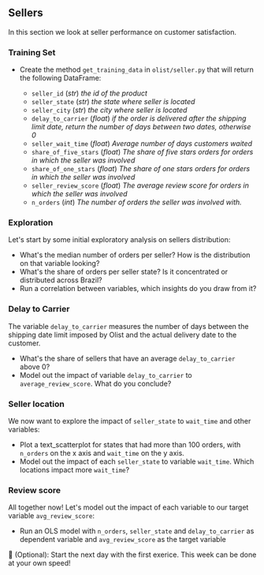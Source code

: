 ## Sellers

In this section we look at seller performance on customer satisfaction.

### Training Set

- Create the method `get_training_data` in `olist/seller.py` that will return the following DataFrame:

  - `seller_id` (_str_) _the id of the product_
  - `seller_state` (_str_) _the state where seller is located_
  - `seller_city` (_str_) _the city where seller is located_
  - `delay_to_carrier` (_float_) _if the order is delivered after the shipping limit date, return the number of days between two dates, otherwise 0_
  - `seller_wait_time` (_float_) _Average number of days customers waited_
  - `share_of_five_stars` (_float_) _The share of five stars orders for orders in which the seller was involved_
  - `share_of_one_stars` (_float_) _The share of one stars orders for orders in which the seller was involved_
  - `seller_review_score` (_float_) _The average review score for orders in which the seller was involved_
  - `n_orders` (_int_) _The number of orders the seller was involved with._

### Exploration

Let's start by some initial exploratory analysis on sellers distribution:

- What's the median number of orders per seller? How is the distribution on that variable looking?
- What's the share of orders per seller state? Is it concentrated or distributed across Brazil?
- Run a correlation between variables, which insights do you draw from it?

### Delay to Carrier

The variable `delay_to_carrier` measures the number of days between the shipping date limit imposed by Olist and the actual delivery date to the customer.

- What's the share of sellers that have an average `delay_to_carrier` above 0?
- Model out the impact of variable `delay_to_carrier` to `average_review_score`. What do you conclude?

### Seller location

We now want to explore the impact of `seller_state` to `wait_time` and other variables:

- Plot a text_scatterplot for states that had more than 100 orders, with `n_orders` on the x axis and `wait_time` on the y axis.
- Model out the impact of each `seller_state` to variable `wait_time`. Which locations impact more `wait_time`?

### Review score

All together now! Let's model out the impact of each variable to our target variable `avg_review_score`:

- Run an OLS model with `n_orders`, `seller_state` and `delay_to_carrier` as dependent variable and `avg_review_score` as the target variable

💪 (Optional): Start the next day with the first exerice. This week can be done at your own speed!
